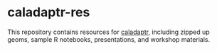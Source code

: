 # caladaptr-res

This repository contains resources for [caladaptr](https://ucanr-igis.github.io/caladaptr/), including zipped up geoms, sample R notebooks, presentations, and workshop materials.


